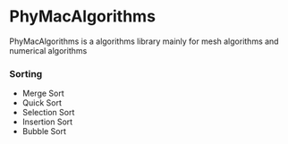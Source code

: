 # PhyMacAlgorithms

PhyMacAlgorithms is a algorithms library mainly for mesh algorithms and numerical algorithms


### Sorting
- Merge Sort
- Quick Sort
- Selection Sort
- Insertion Sort
- Bubble Sort
